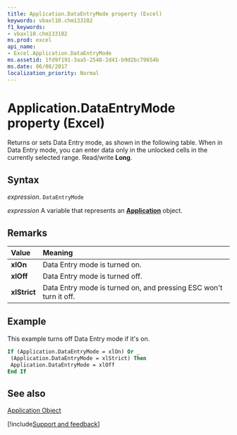 ```yaml
---
title: Application.DataEntryMode property (Excel)
keywords: vbaxl10.chm133102
f1_keywords:
- vbaxl10.chm133102
ms.prod: excel
api_name:
- Excel.Application.DataEntryMode
ms.assetid: 1fd9f191-3aa5-2548-2d41-b9d2bc79654b
ms.date: 06/08/2017
localization_priority: Normal
---
```



# Application.DataEntryMode property (Excel)

Returns or sets Data Entry mode, as shown in the following table. When in Data Entry mode, you can enter data only in the unlocked cells in the currently selected range. Read/write  **Long**.


## Syntax

_expression_. `DataEntryMode`

_expression_ A variable that represents an **[Application](Excel.Application(object).md)** object.


## Remarks





|**Value**|**Meaning**|
|:-----|:-----|
| **xlOn**|Data Entry mode is turned on.|
| **xlOff**|Data Entry mode is turned off.|
| **xlStrict**|Data Entry mode is turned on, and pressing ESC won't turn it off.|

## Example

This example turns off Data Entry mode if it's on.


```vb
If (Application.DataEntryMode = xlOn) Or _ 
 (Application.DataEntryMode = xlStrict) Then 
 Application.DataEntryMode = xlOff 
End If
```


## See also


[Application Object](Excel.Application(object).md)

[!include[Support and feedback](~/includes/feedback-boilerplate.md)]